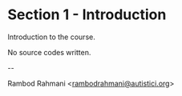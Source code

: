 # Section 1 - Introduction

Introduction to the course.

No source codes written.

--

Rambod Rahmani <<rambodrahmani@autistici.org>>
